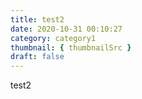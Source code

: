 ```yaml
---
title: test2
date: 2020-10-31 00:10:27
category: category1
thumbnail: { thumbnailSrc }
draft: false
---
```


test2
